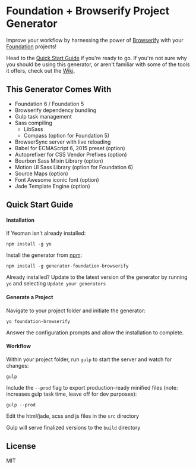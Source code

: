 # Foundation + Browserify Project Generator

Improve your workflow by harnessing the power of [Browserify](http://browserify.org/) with your [Foundation](http://foundation.zurb.com/) projects!

Head to the [Quick Start Guide](#quick-start) if you're ready to go. If you're not sure why you should be using this generator, or aren't familiar with some of the tools it offers, check out the [Wiki](https://github.com/dougmacklin/generator-foundation-browserify/wiki).

## This Generator Comes With

* Foundation 6 / Foundation 5
* Browserify dependency bundling
* Gulp task management
* Sass compiling
  * LibSass
  * Compass (option for Foundation 5)
* BrowserSync server with live reloading
* Babel for ECMAScript 6, 2015 preset (option)
* Autoprefixer for CSS Vendor Prefixes (option)
* Bourbon Sass Mixin Library (option)
* Motion UI Sass Library (option for Foundation 6)
* Source Maps (option)
* Font Awesome iconic font (option)
* Jade Template Engine (option)

## <a name="quick-start"></a>Quick Start Guide

#### Installation

If Yeoman isn't already installed:

```
npm install -g yo
```

Install the generator from [npm](https://www.npmjs.com/package/generator-foundation-browserify):

```
npm install -g generator-foundation-browserify
```

Already installed? Update to the latest version of the generator by running `yo` and selecting `Update your generators`

#### Generate a Project

Navigate to your project folder and initiate the generator:

```
yo foundation-browserify
```

Answer the configuration prompts and allow the installation to complete.

#### Workflow

Within your project folder, run `gulp` to start the server and watch for changes:

```
gulp
```

Include the `--prod` flag to export production-ready minified files (note: increases gulp task time, leave off for dev purposes):

```
gulp --prod
```

Edit the html/jade, scss and js files in the `src` directory

Gulp will serve finalized versions to the `build` directory

## License

MIT
